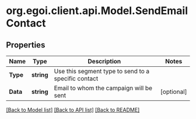 # org.egoi.client.api.Model.SendEmailContact
## Properties

Name | Type | Description | Notes
------------ | ------------- | ------------- | -------------
**Type** | **string** | Use this segment type to send to a specific contact | 
**Data** | **string** | Email to whom the campaign will be sent | [optional] 

[[Back to Model list]](../README.md#documentation-for-models) [[Back to API list]](../README.md#documentation-for-api-endpoints) [[Back to README]](../README.md)

